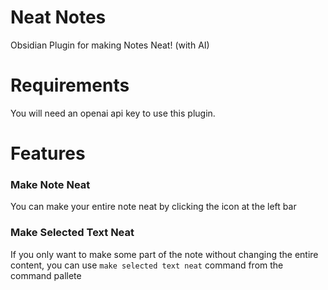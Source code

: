 # Neat Notes

Obsidian Plugin for making Notes Neat! (with AI)

# Requirements

You will need an openai api key to use this plugin.

# Features

### Make Note Neat

You can make your entire note neat by clicking the icon at the left bar

### Make Selected Text Neat

If you only want to make some part of the note without changing the entire content, you can use `make selected text neat` command from the command pallete
